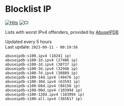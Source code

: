 # Blocklist IP

[![Hits](https://hits.seeyoufarm.com/api/count/incr/badge.svg?url=https%3A%2F%2Fgithub.com%2Fborestad%2Fblocklist-ip%2F&count_bg=%2379C83D&title_bg=%23555555&icon=&icon_color=%23E7E7E7&title=hits&edge_flat=false)](https://hits.seeyoufarm.com)  ![CI](https://img.shields.io/github/workflow/status/borestad/blocklist-ip/CI?style=flat-square)

Lists with worst IPv4 offenders, provided by [AbuseIPDB](https://www.abuseipdb.com/)

<!-- FOOTER-PLACEHOLDER -->
Updated every 5 hours<br>
Last update: `2023-09-11 - 00:19:56`
```
abuseipdb-s100.ipv4 (18241 ip)
abuseipdb-s100-1d.ipv4 (27486 ip)
abuseipdb-s100-2d.ipv4 (30737 ip)
abuseipdb-s100-3d.ipv4 (32948 ip)
abuseipdb-s100-7d.ipv4 (38889 ip)
abuseipdb-s100-14d.ipv4 (48476 ip)
abuseipdb-s100-30d.ipv4 (63593 ip)
abuseipdb-s100-60d.ipv4 (88150 ip)
abuseipdb-s100-90d.ipv4 (103994 ip)
abuseipdb-s100-120d.ipv4 (103994 ip)
abuseipdb-s100-all.ipv4 (365617 ip)
```
